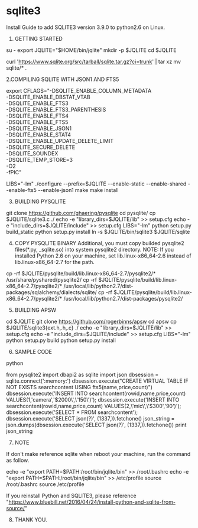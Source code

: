 # sqlite3

Install Guide to add SQLITE3 version 3.9.0 to python2.6 on Linux.


1. GETTING STARTED

su -
export JQLITE="$HOME/bin/jqlite"
mkdir -p $JQLITE
cd $JQLITE

curl 'https://www.sqlite.org/src/tarball/sqlite.tar.gz?ci=trunk' | tar xz
mv sqlite/* .


2.COMPILING SQLITE WITH JSON1 AND FTS5

export CFLAGS="-DSQLITE_ENABLE_COLUMN_METADATA \
-DSQLITE_ENABLE_DBSTAT_VTAB \
-DSQLITE_ENABLE_FTS3 \
-DSQLITE_ENABLE_FTS3_PARENTHESIS \
-DSQLITE_ENABLE_FTS4 \
-DSQLITE_ENABLE_FTS5 \
-DSQLITE_ENABLE_JSON1 \
-DSQLITE_ENABLE_STAT4 \
-DSQLITE_ENABLE_UPDATE_DELETE_LIMIT \
-DSQLITE_SECURE_DELETE \
-DSQLITE_SOUNDEX \
-DSQLITE_TEMP_STORE=3 \
-O2 \
-fPIC"

LIBS="-lm" ./configure --prefix=$JQLITE --enable-static --enable-shared --enable-fts5 --enable-json1
make
make install


3. BUILDING PYSQLITE

git clone https://github.com/ghaering/pysqlite
cd pysqlite/
cp $JQLITE/sqlite3.c ./
echo -e "library_dirs=$JQLITE/lib" >> setup.cfg
echo -e "include_dirs=$JQLITE/include" >> setup.cfg
LIBS="-lm" python setup.py build_static
python setup.py install
ln -s $JQLITE/bin/sqlite3 $JQLITE/sqlite

4. COPY PYSQLITE BINARY
Additional, you must copy builded pysqlite2 files(*.py, _sqlite.so) into system pysqlite2 directory.
NOTE: If you installed Python 2.6 on your machine, set lib.linux-x86_64-2.6 instead of lib.linux-x86_64-2.7 for the path.

cp -rf $JQLITE/pysqlite/build/lib.linux-x86_64-2.7/pysqlite2/* /usr/share/pyshared/pysqlite2/
cp -rf $JQLITE/pysqlite/build/lib.linux-x86_64-2.7/pysqlite2/* /usr/local/lib/python2.7/dist-packages/sqlalchemy/dialects/sqlite/
cp -rf $JQLITE/pysqlite/build/lib.linux-x86_64-2.7/pysqlite2/* /usr/local/lib/python2.7/dist-packages/pysqlite2/


5. BUILDING APSW

cd $JQLITE
git clone https://github.com/rogerbinns/apsw
cd apsw
cp $JQLITE/sqlite3{ext.h,.h,.c} ./
echo -e "library_dirs=$JQLITE/lib" >> setup.cfg
echo -e "include_dirs=$JQLITE/include" >> setup.cfg
LIBS="-lm" python setup.py build
python setup.py install


6. SAMPLE CODE

python

from pysqlite2 import dbapi2 as sqlite
import json
dbsession = sqlite.connect(':memory:')
dbsession.execute("CREATE VIRTUAL TABLE IF NOT EXISTS searchcontent USING fts5(name,price,count)")
dbsession.execute('INSERT INTO searchcontent(rowid,name,price,count) VALUES(1,\'camera\',\'$2000\',\'150\')');
dbsession.execute('INSERT INTO searchcontent(rowid,name,price,count) VALUES(2,\'mic\',\'$300\',\'90\')');
dbsession.execute('SELECT * FROM searchcontent');
dbsession.execute('SELECT json(?)', (1337,)).fetchone()
json_string = json.dumps(dbsession.execute('SELECT json(?)', (1337,)).fetchone())
print json_string

7. NOTE

If don't make reference sqlite when reboot your machine, run the command as follow.

echo -e "export PATH=$PATH:/root/bin/jqlite/bin" >> /root/.bashrc
echo -e "export PATH=$PATH:/root/bin/jqlite/bin" >> /etc/profile
source /root/.bashrc
source /etc/profile

If you reinstall Python and SQLITE3, please reference "https://www.bluebill.net/2016/04/24/install-python-and-sqlite-from-source/"


8. THANK YOU.

